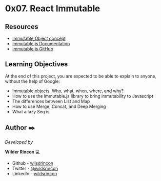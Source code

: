 # 0x07. React Immutable

## Resources
- [Immutable Object concept](https://en.wikipedia.org/wiki/Immutable_object)
- [Immutable.js Documentation](https://immutable-js.com/docs/v4.0.0)
- [Immutable.js GitHub](https://github.com/immutable-js/immutable-js)

## Learning Objectives
At the end of this project, you are expected to be able to explain to anyone, without the help of Google:

- Immutable objects. Who, what, when, where, and why?
- How to use the Immutable.js library to bring immutability to Javascript
- The differences between List and Map
- How to use Merge, Concat, and Deep Merging
- What a lazy Seq is

## Author ✒️

_Developed by_

**Wilder Rincon** :computer:

- Github - [wilsdrincon](https://github.com/wildsrincon)
- Twitter - [@wildsrincon](https://twitter.com/wildsrincon)
- LinkedIn - [wildsrincon](https://www.linkedin.com/in/wildsrincon/)